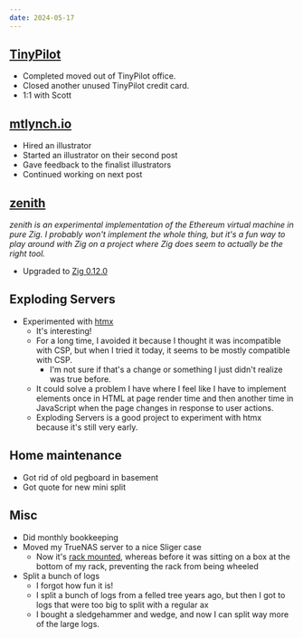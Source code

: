 ```yaml
---
date: 2024-05-17
---
```


## [TinyPilot](https://tinypilotkvm.com)

- Completed moved out of TinyPilot office.
- Closed another unused TinyPilot credit card.
- 1:1 with Scott

## [mtlynch.io](https://mtlynch.io)

- Hired an illustrator
- Started an illustrator on their second post
- Gave feedback to the finalist illustrators
- Continued working on next post

## [zenith](https://github.com/mtlynch/zenith)

_zenith is an experimental implementation of the Ethereum virtual machine in pure Zig. I probably won't implement the whole thing, but it's a fun way to play around with Zig on a project where Zig does seem to actually be the right tool._

- Upgraded to [Zig 0.12.0](https://github.com/mtlynch/zenith/pull/90)

## Exploding Servers

- Experimented with [htmx](https://htmx.org)
  - It's interesting!
  - For a long time, I avoided it because I thought it was incompatible with CSP, but when I tried it today, it seems to be mostly compatible with CSP.
    - I'm not sure if that's a change or something I just didn't realize was true before.
  - It could solve a problem I have where I feel like I have to implement elements once in HTML at page render time and then another time in JavaScript when the page changes in response to user actions.
  - Exploding Servers is a good project to experiment with htmx because it's still very early.

## Home maintenance

- Got rid of old pegboard in basement
- Got quote for new mini split

## Misc

- Did monthly bookkeeping
- Moved my TrueNAS server to a nice Sliger case
  - Now it's [rack mounted](3KhS.webp), whereas before it was sitting on a box at the bottom of my rack, preventing the rack from being wheeled
- Split a bunch of logs
  - I forgot how fun it is!
  - I split a bunch of logs from a felled tree years ago, but then I got to logs that were too big to split with a regular ax
  - I bought a sledgehammer and wedge, and now I can split way more of the large logs.
